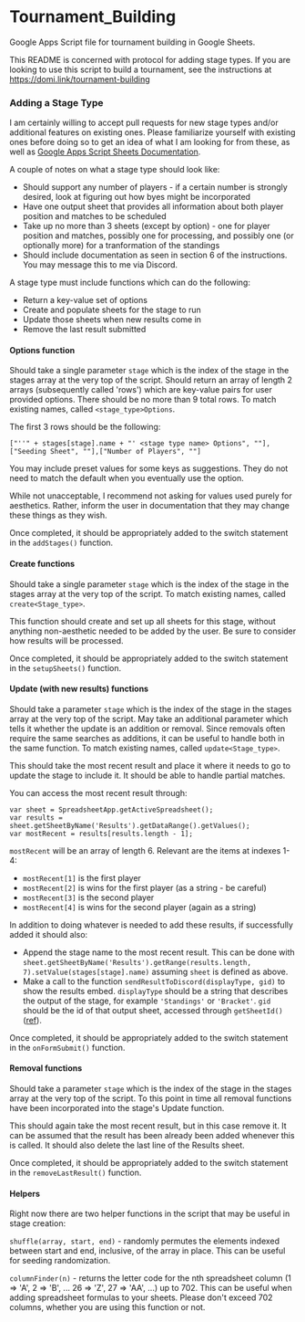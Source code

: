# Tournament_Building

Google Apps Script file for tournament building in Google Sheets.

This README is concerned with protocol for adding stage types. If you are looking to use this script to build a tournament, see the instructions at https://domi.link/tournament-building

### Adding a Stage Type

I am certainly willing to accept pull requests for new stage types and/or additional features on existing ones. Please familiarize yourself with existing ones before doing so to get an idea of what I am looking for from these, as well as [Google Apps Script Sheets Documentation](https://developers.google.com/apps-script/reference/spreadsheet/).

A couple of notes on what a stage type should look like:
* Should support any number of players - if a certain number is strongly desired, look at figuring out how byes might be incorporated
* Have one output sheet that provides all information about both player position and matches to be scheduled
* Take up no more than 3 sheets (except by option) - one for player position and matches, possibly one for processing, and possibly one (or optionally more) for a tranformation of the standings
* Should include documentation as seen in section 6 of the instructions. You may message this to me via Discord.

A stage type must include functions which can do the following:
* Return a key-value set of options
* Create and populate sheets for the stage to run
* Update those sheets when new results come in
* Remove the last result submitted

#### Options function

Should take a single parameter `stage` which is the index of the stage in the stages array at the very top of the script.
Should return an array of length 2 arrays (subsequently called 'rows') which are key-value pairs for user provided options. There should be no more than 9 total rows.
To match existing names, called `<stage_type>Options`.

The first 3 rows should be the following:
```
["''" + stages[stage].name + "' <stage type name> Options", ""],["Seeding Sheet", ""],["Number of Players", ""]
```

You may include preset values for some keys as suggestions. They do not need to match the default when you eventually use the option.

While not unacceptable, I recommend not asking for values used purely for aesthetics. Rather, inform the user in documentation that they may change these things as they wish.

Once completed, it should be appropriately added to the switch statement in the `addStages()` function.

#### Create functions

Should take a single parameter `stage` which is the index of the stage in the stages array at the very top of the script.
To match existing names, called `create<Stage_type>`.

This function should create and set up all sheets for this stage, without anything non-aesthetic needed to be added by the user. Be sure to consider how results will be processed.

Once completed, it should be appropriately added to the switch statement in the `setupSheets()` function.

#### Update (with new results) functions

Should take a parameter `stage` which is the index of the stage in the stages array at the very top of the script.
May take an additional parameter which tells it whether the update is an addition or removal. Since removals often require the same searches as additions, it can be useful to handle both in the same function.
To match existing names, called `update<Stage_type>`.

This should take the most recent result and place it where it needs to go to update the stage to include it. It should be able to handle partial matches.

You can access the most recent result through:
```
var sheet = SpreadsheetApp.getActiveSpreadsheet();
var results = sheet.getSheetByName('Results').getDataRange().getValues();
var mostRecent = results[results.length - 1];
```

`mostRecent` will be an array of length 6. Relevant are the items at indexes 1-4:
* `mostRecent[1]` is the first player
* `mostRecent[2]` is wins for the first player (as a string - be careful)
* `mostRecent[3]` is the second player
* `mostRecent[4]` is wins for the second player (again as a string)

In addition to doing whatever is needed to add these results, if successfully added it should also:
* Append the stage name to the most recent result. This can be done with `sheet.getSheetByName('Results').getRange(results.length, 7).setValue(stages[stage].name)` assuming `sheet` is defined as above.
* Make a call to the function `sendResultToDiscord(displayType, gid)` to show the results embed. `displayType` should be a string that describes the output of the stage, for example `'Standings'` or `'Bracket'`. `gid` should be the id of that output sheet, accessed through `getSheetId()`([ref](https://developers.google.com/apps-script/reference/spreadsheet/sheet#getSheetId())).

Once completed, it should be appropriately added to the switch statement in the `onFormSubmit()` function.

#### Removal functions

Should take a parameter `stage` which is the index of the stage in the stages array at the very top of the script.
To this point in time all removal functions have been incorporated into the stage's Update function.

This should again take the most recent result, but in this case remove it. It can be assumed that the result has been already been added whenever this is called. It should also delete the last line of the Results sheet.

Once completed, it should be appropriately added to the switch statement in the `removeLastResult()` function.

#### Helpers

Right now there are two helper functions in the script that may be useful in stage creation:

`shuffle(array, start, end)` - randomly permutes the elements indexed between start and end, inclusive, of the array in place. This can be useful for seeding randomization.

`columnFinder(n)` - returns the letter code for the nth spreadsheet column (1 => 'A', 2 => 'B', ... 26 => 'Z', 27 => 'AA', ...) up to 702. This can be useful when adding spreadsheet formulas to your sheets. Please don't exceed 702 columns, whether you are using this function or not.